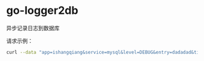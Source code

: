 # go-logger2db
异步记录日志到数据库

请求示例：

```bash
curl --data "app=ishangqiang&service=mysql&level=DEBUG&entry=dadadad&title=title&body=bodybodybody&create_time=1313165151" 'http://127.0.0.1:9421/'
```